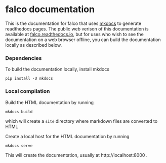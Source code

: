 # falco documentation

This is the documentation for falco that uses
[mkdocs](https://mkdocs.readthedocs.io) to generate readthedocs pages.
The public web verison of this documentation is available at
[falco.readthedocs.io](https://falco.readthedocs.io), but for
uses who wish to see the documentation on a web browser offline, you
can build the documentation locally as described below.

### Dependencies

To build the documentation locally, install mkdocs

```
pip install -U mkdocs
```

### Local compilation

Build the HTML documentation by running
```
mkdocs build
```
which will create a `site` directory where markdown files are
converted to HTML

Create a local host for the HTML documentation by running

```
mkdocs serve
```

This will create the documentation, usually at http://localhost:8000 .
